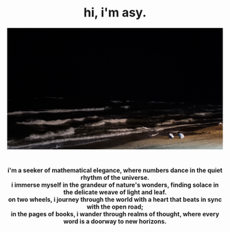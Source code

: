<html>
  <head></head>
  <body>
    <div align="center">
      <h1>hi, i'm asy.</h1>
      <img src=beach.jpg>
      <img width=50%>
      <h4>i'm a seeker of mathematical elegance, where numbers dance in the quiet rhythm of the universe.<br />
        i immerse myself in the grandeur of nature's wonders, finding solace in the delicate weave of light and leaf.<br />
        on two wheels, i journey through the world with a heart that beats in sync with the open road;<br/>
        in the pages of books, i wander through realms of thought, where every word is a doorway to new horizons.</h4>
    </div>
  </body>
</html>
